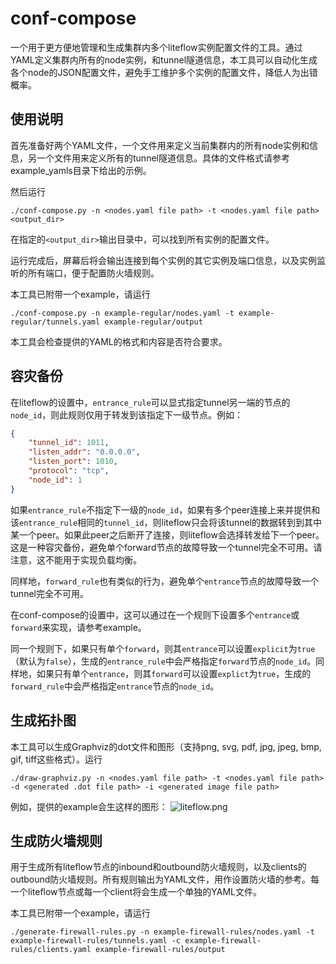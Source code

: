 # conf-compose
一个用于更方便地管理和生成集群内多个liteflow实例配置文件的工具。通过YAML定义集群内所有的node实例，和tunnel隧道信息，本工具可以自动化生成各个node的JSON配置文件，避免手工维护多个实例的配置文件，降低人为出错概率。

## 使用说明
首先准备好两个YAML文件，一个文件用来定义当前集群内的所有node实例和信息，另一个文件用来定义所有的tunnel隧道信息。具体的文件格式请参考example_yamls目录下给出的示例。

然后运行
```
./conf-compose.py -n <nodes.yaml file path> -t <nodes.yaml file path> <output_dir>
```

在指定的`<output_dir>`输出目录中，可以找到所有实例的配置文件。

运行完成后，屏幕后将会输出连接到每个实例的其它实例及端口信息，以及实例监听的所有端口，便于配置防火墙规则。

本工具已附带一个example，请运行
```
./conf-compose.py -n example-regular/nodes.yaml -t example-regular/tunnels.yaml example-regular/output
```

本工具会检查提供的YAML的格式和内容是否符合要求。

## 容灾备份
在liteflow的设置中，`entrance_rule`可以显式指定tunnel另一端的节点的`node_id`，则此规则仅用于转发到该指定下一级节点。例如：
```json
{
    "tunnel_id": 1011,
    "listen_addr": "0.0.0.0",
    "listen_port": 1010,
    "protocol": "tcp",
    "node_id": 1
}
```

如果`entrance_rule`不指定下一级的`node_id`，如果有多个peer连接上来并提供和该`entrance_rule`相同的`tunnel_id`，则liteflow只会将该tunnel的数据转到到其中某一个peer。如果此peer之后断开了连接，则liteflow会选择转发给下一个peer。这是一种容灾备份，避免单个forward节点的故障导致一个tunnel完全不可用。请注意，这不能用于实现负载均衡。

同样地，`forward_rule`也有类似的行为，避免单个`entrance`节点的故障导致一个tunnel完全不可用。

在conf-compose的设置中，这可以通过在一个规则下设置多个`entrance`或`forward`来实现，请参考example。

同一个规则下，如果只有单个`forward`，则其`entrance`可以设置`explicit`为`true`（默认为`false`），生成的`entrance_rule`中会严格指定`forward`节点的`node_id`。同样地，如果只有单个`entrance`，则其`forward`可以设置`explict`为`true`，生成的`forward_rule`中会严格指定`entrance`节点的`node_id`。

## 生成拓扑图
本工具可以生成Graphviz的dot文件和图形（支持png, svg, pdf, jpg, jpeg, bmp, gif, tiff这些格式）。运行
```
./draw-graphviz.py -n <nodes.yaml file path> -t <nodes.yaml file path> -d <generated .dot file path> -i <generated image file path>
```

例如，提供的example会生这样的图形：
![liteflow.png](./example_output/liteflow.png)

## 生成防火墙规则
用于生成所有liteflow节点的inbound和outbound防火墙规则，以及clients的outbound防火墙规则。所有规则输出为YAML文件，用作设置防火墙的参考。每一个liteflow节点或每一个client将会生成一个单独的YAML文件。

本工具已附带一个example，请运行
```
./generate-firewall-rules.py -n example-firewall-rules/nodes.yaml -t example-firewall-rules/tunnels.yaml -c example-firewall-rules/clients.yaml example-firewall-rules/output
```